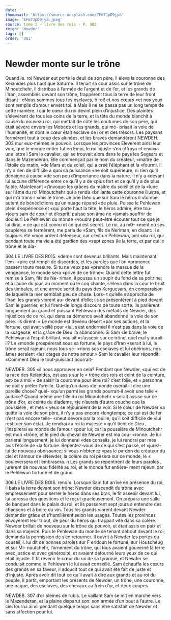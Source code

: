 ```yaml
---
date: ''
thumbnail: 'https://source.unsplash.com/EFm7JpD9jy8'
image: 'EFm7JpD9jy8.jpeg'
source: tome I - livre des rois - P. 302
reign: 'Newder'
tags: []
order: '001'
---
```


# Newder monte sur le trône

Quand le. roi Newder eut porté le deuil de son
père, il éleva la couronne des Keïanides plus haut
que Saturne. Il tenait sa cour assis sur le trône de Minoutchehr, il distribua à l’armée de l’argent et de
l’or, et les grands de l’Iran, assemblés devant son
trône, frappèrent tous la terre de leur front, disant : cNous sommes tous tes esclaves, ô roi! et nos cœurs «et nos yeux sont remplis d’amour envers toi. a Mais
il ne se passa pas un long temps de cette manière. i car le cœur du roi devint plein d’injustice. Des plaintes s’élevèrent de tous les coins de la terre, et
la tête du monde blanchit à cause du nouveau roi, qui mettait de côté les coutumes de son père, qui
était sévère envers les Mobeds et les grands, qui mé- prisait la voie de l’humanité, et dont le cœur était esclave de l’or et des trésors. Les paysans formèrent tout à coup des alunées, et les braves demandèrent
NEWDEH. 303 mur eux-mêmes le pouvoir. Lorsque les provinces
Elevèrent ainsi leur voix, que le monde entier fut en Emoi, le roi injuste s’en effraya et envoya une lettre
l Sam le cavalier, qui se trouvait alors dans le pays
les Segsars et dans le Mazenderan. Elle commençait par le nom du créateur, «maître de l’étoile du matin,
«de Mars et du soleil, qui a créé l’éléphant et la
«fourmi. Il n’y a rien de difficile à quoi sa puissance
«ne soit supérieure, ni rien qu’il dédaigne à cause
«de son peu d’importance dans la nature. Il n’y a «devant lui aucune différence entre ce qu’il y a de «plus fort et ce qu’il y a de plus faible. Maintenant «j’invoque les grâces du maître du soleil et de la
«lune sur l’âme du roi Minoutchehr qui a rendu «brillante cette couronne illustre, et qui m’a trans-i «mis le trône. Je prie Dieu que sur Sam le héros il «tombe autant de bénédictions qu’un nuage répand
«de pluie. Puisse le Pehlewan plein d’expérience et
«qui porte haut la tête, le héros admiré, être tou-
«jours sain de cœur et d’esprit! puisse son âme ne «jamais souffrir de douleur! Le Pehlewan du monde «voudra peut-être écouter tout ce que je lui dirai,
« ce qui est connu et ce qui est secret. Le roi, au m0- «ment où ses paupières se fermèrent, me parla de «Sam, fils de Neriman, en disant: Il a toujours été «mon ardent défenseur, car c’est un Pehlewan, ami
«du roi, qui pendant toute ma vie a été gardien des «sept zones (le la terre, et par qui le trône et le dia-

304 LE LIVRE DES R015.
«dème sont devenus brillants. Mais maintenant l’em-
«pire est rempli de discordes, et les paroles que l’on «prononce passent toute mesure. Si tu ne veux pas «prendre la massue de la vengeance, le monde sera «privé de ce trône»:
Quand cette lettre fut remise à Sam, fils de Ne- riman, il poussa un soupir du fond de sa poitrine; et à l’aube du jour, au moment où le coq chante,
s’éleva dans la cour le bruit des timbales, et une
armée sortit du pays des Kerguesars, en comparaison
de laquelle la mer semblait peu de chose. Lors- t qu’elle s’approcha de l’lran, les grands vinrent au-
devant d’elle; ils se présentèrent à pied devant Sam
le guerrier, et lui firent-de longs discours de toute sorte. Ils parlèrent longuement au grand et puissant Pehlewan des méfaits de Newder, des injustices de ce roi, qui dans sa démence avait abandonné la voie
de son père. Ils dirent: « Le monde est devenu désert «par ses actions, et la fortune, qui avait veillé pour «lui, s’est endormieî il n’est pas dans la voie de la «sagesse, et la grâce de Dieu l’a abandonné. Si Sam
«le brave, le Pehlewan à l’esprit brillant, voulait «s’asseoir sur ce trône, quel mal y aurait-il? Le «monde prospérerait sous sa fortune, le pays d’lran «serait à lui, le trône serait rajeuni, nous tous sc- «rions ses esclaves et lui obéirions, nos âmes seraient «les otages de notre amour.» Sam le cavalier leur répondit: «Comment Dieu le tout-puissant pourrait-

NEWDER. 305 «il nous approuver en cela? Pendant que Newder,
«qui est de la race des Keïanides, est assis sur le « trône des rois et ceint de la ceinture, est-ce à moi « de saisir la couronne pour être roi? c’est folie, et
« personne ne doit y prêter l’oreille. Quelqu’un dans
«le monde oserait-il dire une pareille chose? quel- «qu’un parmi les grands pourrait-il avoir une telle
« audace? Quand même une fille du roi Minoutchehr « serait assise sur ce trône d’or, et ceinte du diadème,
«je n’aurais d’autre couche que la poussière , et mes
« yeux se réjouiraient de la voir. Si le cœur de Newder «a quitté la voie de son père, il n’y a pas encore «longtemps; ce qui est de fer n’est pas encore telle- «meut dévoré par la rouille, qu’il soit difficile de
«lui restituer son éclat. Je rendrai au roi la majesté
« qu’il tient de Dieu , j’inspirerai au monde de l’amour
«pour lui; car la poussière de Minoutchehr est mon «trône, et le pied du cheval de Newder est ma cou-
«ronne. Je lui parlerai longuement, je lui donnerai «des conseils, je lui rendrai par mes avis l’étoile de
«la fortune. Repentez-vous de ce qui s’est passé, et «jurez-lui de nouveau obéissance; si vous n’obtenez
«pas le pardon du créateur du ciel et l’amour de «Newder, la colère du roi pèsera sur ce monde, le « bouleversera et l’embrasera. n
Les grands se repentirent de leurs paroles , jurèrent de nouveau fidélité au roi, et le monde fut entière- ment rajeuni par le Pehlewan fortuné et de grand

306 LE LIVRE DES BOIS.
renom. Lorsque Sam fut arrivé en présence du roi,
il baisa la terre devant son trône; Newder descendit du trône avec empressement pour serrer le héros dans ses bras, le fit asseoir devant lui, lui adressa des questions et le reçut gracieusement. On prépara une salle de banquet dans le palais du roi, et ils passèrent sept jours à entendre des chansons et à boire du vin. Tous les grands vinrent devant Newder demander grâce et s’humilièrent selon les usages. Toutes les provinces envoyèrent leur tribut, de peur du héros qui frappait vite dans sa colère. Newder brillait de nouveau sur le trône du pouvoir, et était assis en paix et dans sa majesté. Puis le Pehlewan du monde se tenant debout devant le roi, demanda la permission de s’en retourner. Il ouvrit à Newder
les portes du couseil,il. lui dit de bonnes paroles sur F eridoun le fortuné, sur Houscheug et sur Mi- noutchehr, l’ornement du trône, qui tous avaient gouverné la terre avec justice et avec générosité, et
avaient détourné leurs yeux de ce qui était injuste. Il
fit revenir le cœur du roi de sa tyrannie, et Newder se conduisit comme le Pehlewan le lui avait conseillé. Sam échauffa les cœurs des grands en sa faveur, il adoucit tout ce qui avait été fait de juste et d’injuste.
Après avoir dit tout ce qu’il avait à dire aux grands
et au roi du peuple, il partit, emportant les présents de Newder, un trône, une couronne, une bague, des esclaves, des chevaux au frein d’or, et deux coupes

NEWDEB. 307 d’or pleines de rubis. Le vaillant Sam se mit en
marche vers le Mazenderan, et la plaine disparut son: son armée d’un bout à l’autre. Le ciel tourna
ainsi pendant quelque temps sans être satisfait de Newder et sans affection pour lui.
